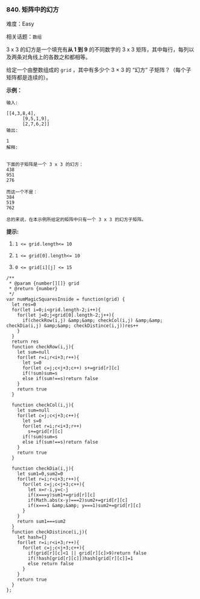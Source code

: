 ### 840. 矩阵中的幻方

难度：Easy

相关话题：`数组`

3 x 3 的幻方是一个填充有**从 1 到 9**  的不同数字的 3 x 3 矩阵，其中每行，每列以及两条对角线上的各数之和都相等。



给定一个由整数组成的  `grid` ，其中有多少个 3 &times; 3 的 &ldquo;幻方&rdquo; 子矩阵？（每个子矩阵都是连续的）。







**示例：** 



```
输入:

[[4,3,8,4],
      [9,5,1,9],
      [2,7,6,2]]
输出:

1
解释:


下面的子矩阵是一个 3 x 3 的幻方：
438
951
276

而这一个不是：
384
519
762

总的来说，在本示例所给定的矩阵中只有一个 3 x 3 的幻方子矩阵。
```


**提示:** 




1.  `1 <= grid.length<= 10` 

2.  `1 <= grid[0].length<= 10` 

3.  `0 <= grid[i][j] <= 15` 




```
/**
 * @param {number[][]} grid
 * @return {number}
 */
var numMagicSquaresInside = function(grid) {
  let res=0
  for(let i=0;i<grid.length-2;i++){
    for(let j=0;j<grid[0].length-2;j++){
      if(checkRow(i,j) &amp;&amp; checkCol(i,j) &amp;&amp; checkDia(i,j) &amp;&amp; checkDistince(i,j))res++
    }
  }
  return res
  function checkRow(i,j){
    let sum=null
    for(let r=i;r<i+3;r++){
      let s=0
      for(let c=j;c<j+3;c++) s+=grid[r][c]
      if(!sum)sum=s
      else if(sum!==s)return false
    }
    return true
  }
  
  function checkCol(i,j){
    let sum=null
    for(let c=j;c<j+3;c++){
      let s=0
      for(let r=i;r<i+3;r++) 
        s+=grid[r][c]
      if(!sum)sum=s
      else if(sum!==s)return false
    }
    return true
  }
  
  function checkDia(i,j){
    let sum1=0,sum2=0
    for(let r=i;r<i+3;r++){
      for(let c=j;c<j+3;c++){
        let x=r-i,y=c-j
        if(x===y)sum1+=grid[r][c]
        if(Math.abs(x-y)===2)sum2+=grid[r][c]
        if(x===1 &amp;&amp; y===1)sum2+=grid[r][c]
      }
    }
    return sum1===sum2
  }
  function checkDistince(i,j){
    let hash={}
    for(let r=i;r<i+3;r++){
      for(let c=j;c<j+3;c++){
        if(grid[r][c]<1 || grid[r][c]>9)return false
        if(!hash[grid[r][c]])hash[grid[r][c]]=1
        else return false
      }
    }
    return true
  }
};
```

